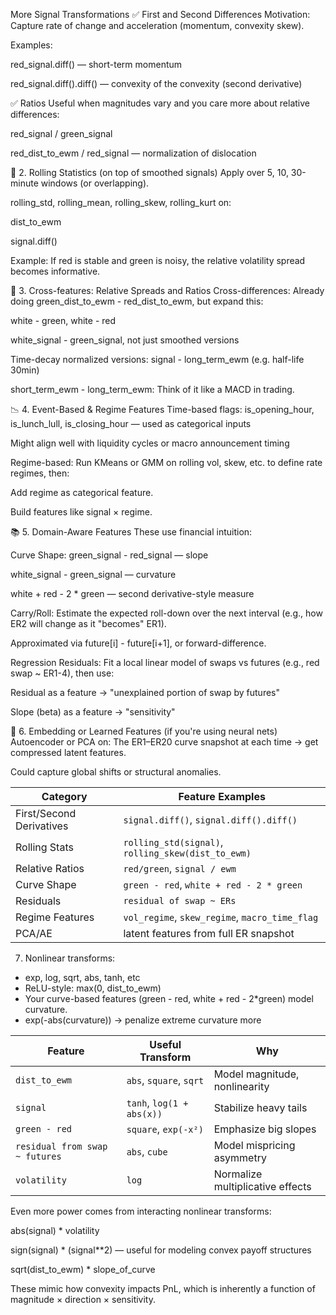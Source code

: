  More Signal Transformations
✅ First and Second Differences
Motivation: Capture rate of change and acceleration (momentum, convexity skew).

Examples:

red_signal.diff() — short-term momentum

red_signal.diff().diff() — convexity of the convexity (second derivative)

✅ Ratios
Useful when magnitudes vary and you care more about relative differences:

red_signal / green_signal

red_dist_to_ewm / red_signal — normalization of dislocation

🧮 2. Rolling Statistics (on top of smoothed signals)
Apply over 5, 10, 30-minute windows (or overlapping).

rolling_std, rolling_mean, rolling_skew, rolling_kurt on:

dist_to_ewm

signal.diff()

Example: If red is stable and green is noisy, the relative volatility spread becomes informative.

🔀 3. Cross-features: Relative Spreads and Ratios
Cross-differences:
Already doing green_dist_to_ewm - red_dist_to_ewm, but expand this:

white - green, white - red

white_signal - green_signal, not just smoothed versions

Time-decay normalized versions:
signal - long_term_ewm (e.g. half-life 30min)

short_term_ewm - long_term_ewm: Think of it like a MACD in trading.

📉 4. Event-Based & Regime Features
Time-based flags:
is_opening_hour, is_lunch_lull, is_closing_hour — used as categorical inputs

Might align well with liquidity cycles or macro announcement timing

Regime-based:
Run KMeans or GMM on rolling vol, skew, etc. to define rate regimes, then:

Add regime as categorical feature.

Build features like signal × regime.

📚 5. Domain-Aware Features
These use financial intuition:

Curve Shape:
green_signal - red_signal — slope

white_signal - green_signal — curvature

white + red - 2 * green — second derivative-style measure

Carry/Roll:
Estimate the expected roll-down over the next interval (e.g., how ER2 will change as it "becomes" ER1).

Approximated via future[i] - future[i+1], or forward-difference.

Regression Residuals:
Fit a local linear model of swaps vs futures (e.g., red swap ~ ER1-4), then use:

Residual as a feature → "unexplained portion of swap by futures"

Slope (beta) as a feature → "sensitivity"

🧠 6. Embedding or Learned Features (if you're using neural nets)
Autoencoder or PCA on:
The ER1–ER20 curve snapshot at each time → get compressed latent features.

Could capture global shifts or structural anomalies.


| Category                 | Feature Examples                                   |
| ------------------------ | -------------------------------------------------- |
| First/Second Derivatives | `signal.diff()`, `signal.diff().diff()`            |
| Rolling Stats            | `rolling_std(signal)`, `rolling_skew(dist_to_ewm)` |
| Relative Ratios          | `red/green`, `signal / ewm`                        |
| Curve Shape              | `green - red`, `white + red - 2 * green`           |
| Residuals                | `residual of swap ~ ERs`                           |
| Regime Features          | `vol_regime`, `skew_regime`, `macro_time_flag`     |
| PCA/AE                   | latent features from full ER snapshot              |



7. Nonlinear transforms:

- exp, log, sqrt, abs, tanh, etc
- ReLU-style: max(0, dist_to_ewm)
- Your curve-based features (green - red, white + red - 2*green) model curvature.
- exp(-abs(curvature)) → penalize extreme curvature more

| Feature                        | Useful Transform          | Why                              |
| ------------------------------ | ------------------------- | -------------------------------- |
| `dist_to_ewm`                  | `abs`, `square`, `sqrt`   | Model magnitude, nonlinearity    |
| `signal`                       | `tanh`, `log(1 + abs(x))` | Stabilize heavy tails            |
| `green - red`                  | `square`, `exp(-x²)`      | Emphasize big slopes             |
| `residual from swap ~ futures` | `abs`, `cube`             | Model mispricing asymmetry       |
| `volatility`                   | `log`                     | Normalize multiplicative effects |


Even more power comes from interacting nonlinear transforms:

abs(signal) * volatility

sign(signal) * (signal**2) — useful for modeling convex payoff structures

sqrt(dist_to_ewm) * slope_of_curve

These mimic how convexity impacts PnL, which is inherently a function of magnitude × direction × sensitivity.